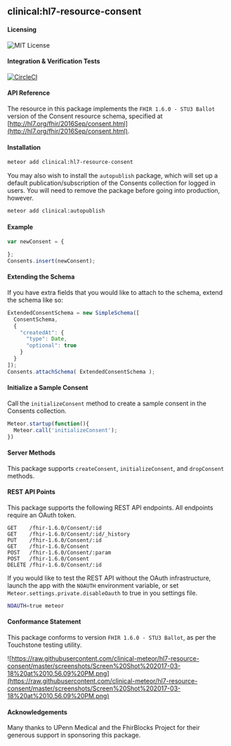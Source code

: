 ##  clinical:hl7-resource-consent   

#### Licensing  

![MIT License](https://img.shields.io/badge/license-MIT-blue.svg)


#### Integration & Verification Tests  

[![CircleCI](https://circleci.com/gh/clinical-meteor/hl7-resource-consent/tree/master.svg?style=svg)](https://circleci.com/gh/clinical-meteor/hl7-resource-consent/tree/master)


#### API Reference  

The resource in this package implements the `FHIR 1.6.0 - STU3 Ballot` version of the Consent resource schema, specified at  [http://hl7.org/fhir/2016Sep/consent.html](http://hl7.org/fhir/2016Sep/consent.html).  



#### Installation  

```bash
meteor add clinical:hl7-resource-consent
```

You may also wish to install the `autopublish` package, which will set up a default publication/subscription of the Consents collection for logged in users.  You will need to remove the package before going into production, however.

```bash
meteor add clinical:autopublish  
```


 
#### Example    

```js
var newConsent = {

};
Consents.insert(newConsent);
```


#### Extending the Schema  

If you have extra fields that you would like to attach to the schema, extend the schema like so:  

```js
ExtendedConsentSchema = new SimpleSchema([
  ConsentSchema,
  {
    "createdAt": {
      "type": Date,
      "optional": true
    }
  }
]);
Consents.attachSchema( ExtendedConsentSchema );
```


#### Initialize a Sample Consent  

Call the `initializeConsent` method to create a sample consent in the Consents collection.

```js
Meteor.startup(function(){
  Meteor.call('initializeConsent');
})
```


#### Server Methods  

This package supports `createConsent`, `initializeConsent`, and `dropConsent` methods.



#### REST API Points    

This package supports the following REST API endpoints.  All endpoints require an OAuth token.  

```
GET    /fhir-1.6.0/Consent/:id    
GET    /fhir-1.6.0/Consent/:id/_history  
PUT    /fhir-1.6.0/Consent/:id  
GET    /fhir-1.6.0/Consent  
POST   /fhir-1.6.0/Consent/:param  
POST   /fhir-1.6.0/Consent  
DELETE /fhir-1.6.0/Consent/:id
```

If you would like to test the REST API without the OAuth infrastructure, launch the app with the `NOAUTH` environment variable, or set `Meteor.settings.private.disableOauth` to true in you settings file.

```bash
NOAUTH=true meteor
```


#### Conformance Statement  

This package conforms to version `FHIR 1.6.0 - STU3 Ballot`, as per the Touchstone testing utility.  

![https://raw.githubusercontent.com/clinical-meteor/hl7-resource-consent/master/screenshots/Screen%20Shot%202017-03-18%20at%2010.56.09%20PM.png](https://raw.githubusercontent.com/clinical-meteor/hl7-resource-consent/master/screenshots/Screen%20Shot%202017-03-18%20at%2010.56.09%20PM.png)  


#### Acknowledgements     

Many thanks to UPenn Medical and the FhirBlocks Project for their generous support in sponsoring this package.   